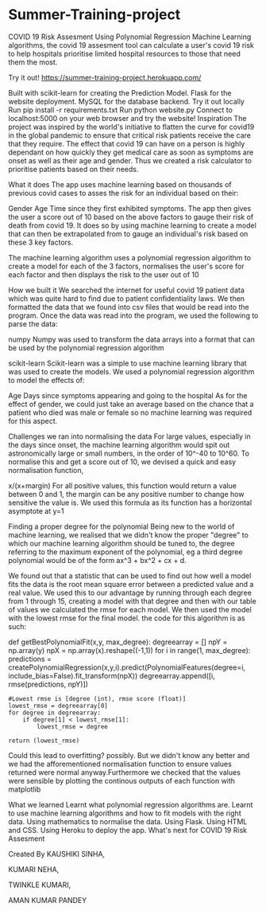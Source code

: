 # Summer-Training-project
COVID 19 Risk Assesment
Using Polynomial Regression Machine Learning algorithms, the covid 19 assesment tool can calculate a user's covid 19 risk to help hospitals prioritise limited hospital resources to those that need them the most.

Try it out!
https://summer-training-project.herokuapp.com/

Built with
scikit-learn for creating the Prediction Model.
Flask for the website deployment.
MySQL for the database backend.
Try it out locally
Run pip install -r requirements.txt
Run python website.py
Connect to localhost:5000 on your web browser and try the website!
Inspiration
The project was inspired by the world's initiative to flatten the curve for covid19 in the global pandemic to ensure that critical risk patients receive the care that they require. The effect that covid 19 can have on a person is highly dependant on how quickly they get medical care as soon as symptoms are onset as well as their age and gender. Thus we created a risk calculator to prioritise patients based on their needs.

What it does
The app uses machine learning based on thousands of previous covid cases to asses the risk for an individual based on their:

Gender
Age
Time since they first exhibited symptoms.
The app then gives the user a score out of 10 based on the above factors to gauge their risk of death from covid 19. It does so by using machine learning to create a model that can then be extrapolated from to gauge an individual's risk based on these 3 key factors.

The machine learning algorithm uses a polynomial regression algorithm to create a model for each of the 3 factors, normalises the user's score for each factor and then displays the risk to the user out of 10

How we built it
We searched the internet for useful covid 19 patient data which was quite hard to find due to patient confidentiality laws. We then formatted the data that we found into csv files that would be read into the program. Once the data was read into the program, we used the following to parse the data:

numpy
Numpy was used to transform the data arrays into a format that can be used by the polynomial regression algorithm

scikit-learn
Scikit-learn was a simple to use machine learning library that was used to create the models. We used a polynomial regression algorithm to model the effects of:

Age
Days since symptoms appearing and going to the hospital
As for the effect of gender, we could just take an average based on the chance that a patient who died was male or female so no machine learning was required for this aspect.

Challenges we ran into
normalising the data
For large values, especially in the days since onset, the machine learning algorithm would spit out astronomically large or small numbers, in the order of 10^-40 to 10^60. To normalise this and get a score out of 10, we devised a quick and easy normalisation function,

x/(x+margin)
For all positive values, this function would return a value between 0 and 1, the margin can be any positive number to change how sensitive the value is. We used this formula as its function has a horizontal asymptote at y=1

Finding a proper degree for the polynomial
Being new to the world of machine learning, we realised that we didn't know the proper "degree" to which our machine learning algorithm should be tuned to, the degree referring to the maximum exponent of the polynomial, eg a third degree polynomial would be of the form ax^3 + bx^2 + cx + d.

We found out that a statistic that can be used to find out how well a model fits the data is the root mean square error between a predicted value and a real value. We used this to our advantage by running through each degree from 1 through 15, creating a model with that degree and then with our table of values we calculated the rmse for each model. We then used the model with the lowest rmse for the final model. the code for this algorithm is as such:

def getBestPolynomialFit(x,y, max_degree):
    degreearray = []
    npY = np.array(y)
    npX = np.array(x).reshape((-1,1))
    for i in range(1, max_degree):
        predictions = createPolynomialRegression(x,y,i).predict(PolynomialFeatures(degree=i, include_bias=False).fit_transform(npX))
        degreearray.append([i, rmse(predictions, npY)])

    #Lowest rmse is [degree (int), rmse score (float)]
    lowest_rmse = degreearray[0]
    for degree in degreearray:
        if degree[1] < lowest_rmse[1]:
            lowest_rmse = degree
    
    return (lowest_rmse)
Could this lead to overfitting? possibly. But we didn't know any better and we had the afforementioned normalisation function to ensure values returned were normal anyway.Furthermore we checked that the values were sensible by plotting the continous outputs of each function with matplotlib



What we learned
Learnt what polynomial regression algorithms are.
Learnt to use machine learning algorithms and how to fit models with the right data.
Using mathematics to normalise the data.
Using Flask.
Using HTML and CSS.
Using Heroku to deploy the app.
What's next for COVID 19 Risk Assesment



Created By
KAUSHIKI SINHA,

KUMARI NEHA,

TWINKLE KUMARI,

AMAN KUMAR PANDEY
